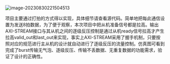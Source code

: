 ![image-20230830221504513](C:/Users/20320/AppData/Roaming/Typora/typora-user-images/image-20230830221504513.png)

项目主要通过打拍的方式得以实现，具体细节请查看源代码。简单地把每此通信设置为发送8拍数据，为了便于观察，本次项目中把从机准备信号都是拉高。输出AXI-STREAM接口与其从机之间的逐级反压控制是通过从机ready信号拉高才产生拉高valid_out和last_out来实现，事实上AXI-STREAM采用了握手机制，只要按照对应的规范进行主从机的设计就自动进行了逐级反压的流量控制。仿真图可看到完成了burst传输无气泡、逐级反压、传输不丢数据、无重复数据的功能需求，验证了设计的正确性。

